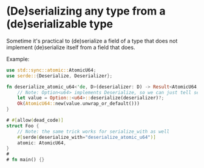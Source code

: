 # (De)serializing any type from a (de)serializable type

Sometime it's practical to (de)serialize a field of a type that does not implement (de)serialize itself from a field that does.

Example:

```rust
use std::sync::atomic::AtomicU64;
use serde::{Deserialize, Deserializer};

fn deserialize_atomic_u64<'de, D>(deserializer: D) -> Result<AtomicU64, D::Error> where D: Deserializer<'de> {
    // Note: Option<u64> implements Deserialize, so we can just tell serde to deserialize an Option<u64> and use the result
    let value = Option::<u64>::deserialize(deserializer)?;
    Ok(AtomicU64::new(value.unwrap_or_default()))
}

# #[allow(dead_code)]
struct Foo {
    // Note: the same trick works for serialize_with as well
    #[serde(deserialize_with="deserialize_atomic_u64")]
    atomic: AtomicU64,
}
#
# fn main() {}
```

